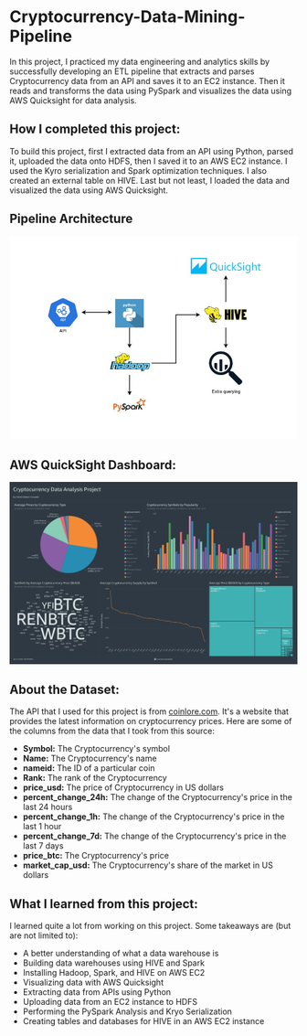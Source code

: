 # Cryptocurrency-Data-Mining-Pipeline
In this project, I practiced my data engineering and analytics skills by successfully developing an ETL pipeline that extracts and parses Cryptocurrency data from an API and saves it to an EC2 instance. Then it reads and transforms the data using PySpark and visualizes the data using AWS Quicksight for data analysis.

## How I completed this project:
To build this project, first I extracted data from an API using Python, parsed it, uploaded the data onto HDFS, then I saved it to an AWS EC2 instance. I used the Kyro serialization and Spark optimization techniques. I also created an external table on HIVE. Last but not least, I loaded the data and visualized the data using AWS Quicksight.

## Pipeline Architecture
![plot](Bitcoin_Pipeline_Architecture.jpg)

## AWS QuickSight Dashboard:
![Cryptocurrency Data Analysis Dashboard](Cryptocurrency_Data_Analysis_Project.jpg)

## About the Dataset:
The API that I used for this project is from [coinlore.com](https://www.coinlore.com/). It's a website that provides the latest information on cryptocurrency prices. Here are some of the columns from the data that I took from this source:

* **Symbol:** The Cryptocurrency's symbol
* **Name:** The Cryptocurrency's name
* **nameid:** The ID of a particular coin
* **Rank:** The rank of the Cryptocurrency
* **price_usd:** The price of Cryptocurrency in US dollars
* **percent_change_24h:** The change of the Cryptocurrency's price in the last 24 hours
* **percent_change_1h:** The change of the Cryptocurrency's price in the last 1 hour
* **percent_change_7d:** The change of the Cryptocurrency's price in the last 7 days
* **price_btc:** The Cryptocurrency's price
* **market_cap_usd:** The Cryptocurrency's share of the market in US dollars

## What I learned from this project:
I learned quite a lot from working on this project. Some takeaways are (but are not limited to):
* A better understanding of what a data warehouse is
* Building data warehouses using HIVE and Spark
* Installing Hadoop, Spark, and HIVE on AWS EC2
* Visualizing data with AWS Quicksight
* Extracting data from APIs using Python
* Uploading data from an EC2 instance to HDFS
* Performing the PySpark Analysis and Kryo Serialization
* Creating tables and databases for HIVE in an AWS EC2 instance
